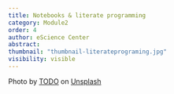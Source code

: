 ```yaml
---
title: Notebooks & literate programming
category: Module2
order: 4
author: eScience Center
abstract: 
thumbnail: "thumbnail-literateprograming.jpg"
visibility: visible
---
```



Photo by <a href="">TODO</a> on <a href="https://csharp-station.com/Tutorial/CSharp/Lesson19">Unsplash</a>
  
  
